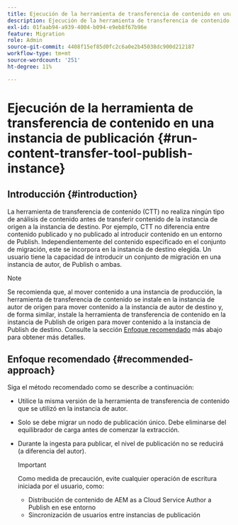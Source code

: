 ```yaml
---
title: Ejecución de la herramienta de transferencia de contenido en una instancia de publicación
description: Ejecución de la herramienta de transferencia de contenido en una instancia de publicación
exl-id: 01faab94-a939-4004-b094-e9eb8f67b96e
feature: Migration
role: Admin
source-git-commit: 4408f15ef85d0fc2c6a0e2b45038dc900d212187
workflow-type: tm+mt
source-wordcount: '251'
ht-degree: 11%

---
```


# Ejecución de la herramienta de transferencia de contenido en una instancia de publicación {#run-content-transfer-tool-publish-instance}

## Introducción {#introduction}

La herramienta de transferencia de contenido (CTT) no realiza ningún tipo de análisis de contenido antes de transferir contenido de la instancia de origen a la instancia de destino. Por ejemplo, CTT no diferencia entre contenido publicado y no publicado al introducir contenido en un entorno de Publish. Independientemente del contenido especificado en el conjunto de migración, este se incorpora en la instancia de destino elegida. Un usuario tiene la capacidad de introducir un conjunto de migración en una instancia de autor, de Publish o ambas.

>[!NOTE]
>Se recomienda que, al mover contenido a una instancia de producción, la herramienta de transferencia de contenido se instale en la instancia de autor de origen para mover contenido a la instancia de autor de destino y, de forma similar, instale la herramienta de transferencia de contenido en la instancia de Publish de origen para mover contenido a la instancia de Publish de destino. Consulte la sección [Enfoque recomendado](#recommended-approach) más abajo para obtener más detalles.

## Enfoque recomendado {#recommended-approach}

Siga el método recomendado como se describe a continuación:

* Utilice la misma versión de la herramienta de transferencia de contenido que se utilizó en la instancia de autor.

* Solo se debe migrar un nodo de publicación único. Debe eliminarse del equilibrador de carga antes de comenzar la extracción.

* Durante la ingesta para publicar, el nivel de publicación no se reducirá (a diferencia del autor).

  >[!IMPORTANT]
  >Como medida de precaución, evite cualquier operación de escritura iniciada por el usuario, como:
  > * Distribución de contenido de AEM as a Cloud Service Author a Publish en ese entorno
  > * Sincronización de usuarios entre instancias de publicación
